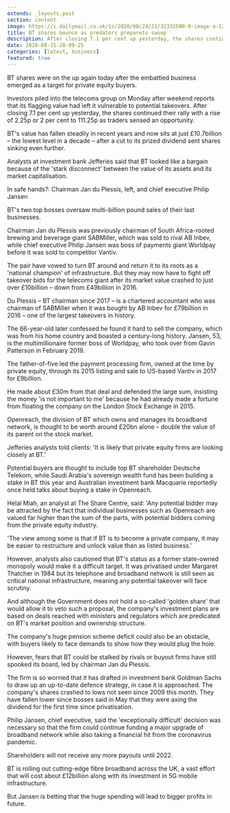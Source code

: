 ```yaml
---
extends: _layouts.post
section: content
image: https://i.dailymail.co.uk/1s/2020/08/24/21/32332500-0-image-a-12_1598302516398.jpg 
title: BT shares bounce as predators prepareto swoop 
description: After closing 7.1 per cent up yesterday, the shares continued their rally with a rise of 2.25p or 2 per cent to 111.25p as traders sensed an opportunity. 
date: 2020-08-31-20-09-25 
categories: [latest, business] 
featured: true 
--- 
```

BT shares were on the up again today after the embattled business emerged as a target for private equity buyers. 

Investors piled into the telecoms group on Monday after weekend reports that its flagging value had left it vulnerable to potential takeovers. After closing 7.1 per cent up yesterday, the shares continued their rally with a rise of 2.25p or 2 per cent to 111.25p as traders sensed an opportunity.

BT's value has fallen steadily in recent years and now sits at just £10.7billion – the lowest level in a decade – after a cut to its prized dividend sent shares sinking even further. 

Analysts at investment bank Jefferies said that BT looked like a bargain because of the 'stark disconnect' between the value of its assets and its market capitalisation. 

In safe hands?: Chairman Jan du Plessis, left, and chief executive Philip Jansen

BT's two top bosses oversaw multi-billion pound sales of their last businesses. 

Chairman Jan du Plessis was previously chairman of South Africa-rooted brewing and beverage giant SABMiller, which was sold to rival AB Inbev, while chief executive Philip Jansen was boss of payments giant Worldpay before it was sold to competitor Vantiv. 

The pair have vowed to turn BT around and return it to its roots as a 'national champion' of infrastructure. But they may now have to fight off takeover bids for the telecoms giant after its market value crashed to just over £10billion – down from £49billion in 2016. 

Du Plessis – BT chairman since 2017 – is a chartered accountant who was chairman of SABMiller when it was bought by AB Inbev for £79billion in 2016 – one of the largest takeovers in history. 

The 66-year-old later confessed he found it hard to sell the company, which was from his home country and boasted a century-long history. Jansen, 53, is the multimillionaire former boss of Worldpay, who took over from Gavin Patterson in February 2019. 

The father-of-five led the payment processing firm, owned at the time by private equity, through its 2015 listing and sale to US-based Vantiv in 2017 for £9billion. 

He made about £30m from that deal and defended the large sum, insisting the money 'is not important to me' because he had already made a fortune from floating the company on the London Stock Exchange in 2015.

Openreach, the division of BT which owns and manages its broadband network, is thought to be worth around £20bn alone – double the value of its parent on the stock market. 

Jefferies analysts told clients: 'It is likely that private equity firms are looking closely at BT.' 

Potential buyers are thought to include top BT shareholder Deutsche Telekom, while Saudi Arabia's sovereign wealth fund has been building a stake in BT this year and Australian investment bank Macquarie reportedly once held talks about buying a stake in Openreach. 

Helal Miah, an analyst at The Share Centre, said: 'Any potential bidder may be attracted by the fact that individual businesses such as Openreach are valued far higher than the sum of the parts, with potential bidders coming from the private equity industry. 

'The view among some is that if BT is to become a private company, it may be easier to restructure and unlock value than as listed business.' 

However, analysts also cautioned that BT's status as a former state-owned monopoly would make it a difficult target. It was privatised under Margaret Thatcher in 1984 but its telephone and broadband network is still seen as critical national infrastructure, meaning any potential takeover will face scrutiny. 



And although the Government does not hold a so-called 'golden share' that would allow it to veto such a proposal, the company's investment plans are based on deals reached with ministers and regulators which are predicated on BT's market position and ownership structure. 

The company's huge pension scheme deficit could also be an obstacle, with buyers likely to face demands to show how they would plug the hole. 

However, fears that BT could be stalked by rivals or buyout firms have still spooked its board, led by chairman Jan du Plessis. 

The firm is so worried that it has drafted in investment bank Goldman Sachs to draw up an up-to-date defence strategy, in case it is approached. The company's shares crashed to lows not seen since 2009 this month. They have fallen lower since bosses said in May that they were axing the dividend for the first time since privatisation. 

Philip Jansen, chief executive, said the 'exceptionally difficult' decision was necessary so that the firm could continue funding a major upgrade of broadband network while also taking a financial hit from the coronavirus pandemic. 

Shareholders will not receive any more payouts until 2022. 

BT is rolling out cutting-edge fibre broadband across the UK, a vast effort that will cost about £12billion along with its investment in 5G mobile infrastructure. 

But Jansen is betting that the huge spending will lead to bigger profits in future.

